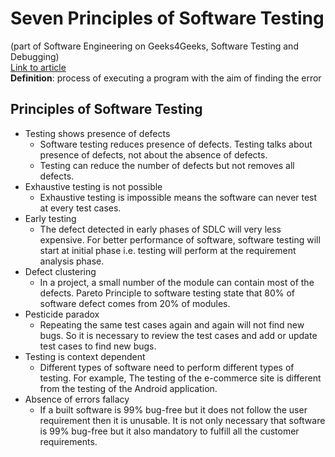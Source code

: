 # Seven Principles of Software Testing 
(part of Software Engineering on Geeks4Geeks, Software Testing and Debugging)  
[Link to article](https://www.geeksforgeeks.org/software-engineering-seven-principles-of-software-testing/)  
**Definition**: process of executing a program with the aim of finding the error  
## Principles of Software Testing
* Testing shows presence of defects
	* Software testing reduces presence of defects. Testing talks about presence of defects, not about the absence of defects.
	* Testing can reduce the number of defects but not removes all defects.
* Exhaustive testing is not possible
	* Exhaustive testing is impossible means the software can never test at every test cases.
* Early testing
	* The defect detected in early phases of SDLC will very less expensive. For better performance of software, software testing will start at initial phase i.e. testing will perform at the requirement analysis phase.
* Defect clustering
	* In a project, a small number of the module can contain most of the defects. Pareto Principle to software testing state that 80% of software defect comes from 20% of modules.
* Pesticide paradox
	* Repeating the same test cases again and again will not find new bugs. So it is necessary to review the test cases and add or update test cases to find new bugs.
* Testing is context dependent
	* Different types of software need to perform different types of testing. For example, The testing of the e-commerce site is different from the testing of the Android application.
* Absence of errors fallacy
	* If a built software is 99% bug-free but it does not follow the user requirement then it is unusable. It is not only necessary that software is 99% bug-free but it also mandatory to fulfill all the customer requirements.